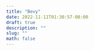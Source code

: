 ```yaml
---
title: "Bevy"
date: 2022-11-11T01:30:57-08:00
draft: true
description: ""
slug: ""
math: false
---
```

